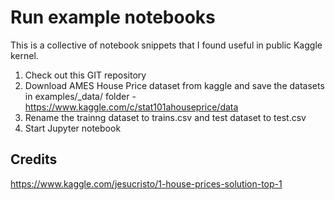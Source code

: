 # Run example notebooks
This is a collective of notebook snippets that I found useful in public Kaggle kernel.  

1. Check out this GIT repository
2. Download AMES House Price dataset from kaggle and save the datasets in examples/_data/ folder - https://www.kaggle.com/c/stat101ahouseprice/data
3. Rename the trainng dataset to trains.csv and test dataset to test.csv
4. Start Jupyter notebook

## Credits
https://www.kaggle.com/jesucristo/1-house-prices-solution-top-1